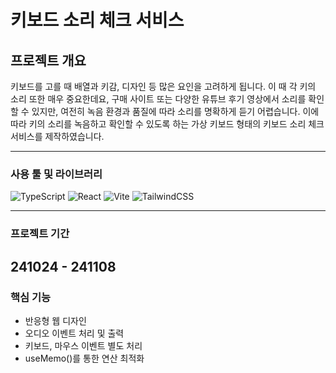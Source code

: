 # 키보드 소리 체크 서비스

## 프로젝트 개요

키보드를 고를 때 배열과 키감, 디자인 등 많은 요인을 고려하게 됩니다.
이 때 각 키의 소리 또한 매우 중요한데요,
구매 사이트 또는 다양한 유튜브 후기 영상에서 소리를 확인할 수 있지만, 여전히 녹음 환경과 품질에 따라 소리를 명확하게 듣기 어렵습니다.
이에 따라 키의 소리를 녹음하고 확인할 수 있도록 하는 가상 키보드 형태의 키보드 소리 체크 서비스를 제작하였습니다.

---

### 사용 툴 및 라이브러리

![TypeScript](https://img.shields.io/badge/TypeScript-3178C6?style=for-the-badge&logo=typescript&logoColor=white) ![React](https://img.shields.io/badge/React-61DAFB?style=for-the-badge&logo=react&logoColor=white) ![Vite](https://img.shields.io/badge/Vite-646CFF?style=for-the-badge&logo=vite&logoColor=white) ![TailwindCSS](https://img.shields.io/badge/TailwindCSS-06B6D4?style=for-the-badge&logo=tailwindcss&logoColor=white)

---

### 프로젝트 기간

241024 - 241108
---

### 핵심 기능

- 반응형 웹 디자인
- 오디오 이벤트 처리 및 출력
- 키보드, 마우스 이벤트 별도 처리
- useMemo()를 통한 연산 최적화
